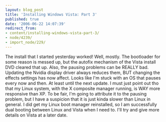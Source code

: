 ```yaml
---
layout: blog_post
title: 'Installing Windows Vista: Part 3'
published: true
date: '2006-06-22 14:07:39'
redirect_from:
- content/installing-windows-vista-part-3/
- node/4239/
- import_node/229/
---
```


The install that I started yesterday worked! Well, mostly. The bootloader for some reason is messed up, but the autofix mechanism of the Vista install DVD cleared that up. Also, the pausing problems can be REALLY bad. Updating the Nvidia display driver always reduces them, BUT changing the effects settings has now affect. Looks like I'm stuck with an OS that pauses every now and then. At least until the next update. I must just point out tho that my Linux system, with the X composite manager running, is WAY more responsive than XP. To be fair, I'm going to attribute it to the pausing problem, but I have a suspicion that it is just kinda slower than Linux in general. I did get my Linux boot manager reinstalled, so I am successfully dual booting between Linux and Vista when I need to. I'll try and give more details on Vista at a later date.
